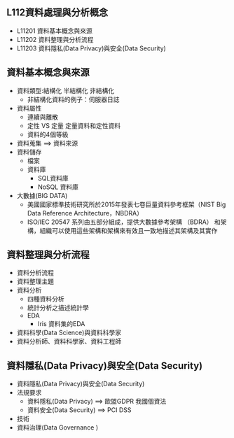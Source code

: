 ## L112資料處理與分析概念
- L11201 資料基本概念與來源
- L11202 資料整理與分析流程
- L11203 資料隱私(Data Privacy)與安全(Data Security)

## 資料基本概念與來源
- 資料類型:結構化 半結構化 非結構化  
  - 非結構化資料的例子：伺服器日誌
- 資料屬性
  - 連續與離散
  - 定性 VS 定量  定量資料和定性資料
  - 資料的4個等級
- 資料蒐集 ==> 資料來源
- 資料儲存
  - 檔案
  - 資料庫
    - SQL資料庫
    - NoSQL 資料庫
- 大數據(BIG DATA)
  - 美國國家標準技術研究所於2015年發表七卷巨量資料參考框架（NIST Big Data Reference Architecture，NBDRA）
  - ISO/IEC 20547 系列由五部分組成，提供大數據參考架構 （BDRA） 和架構，組織可以使用這些架構和架構來有效且一致地描述其架構及其實作 
## 資料整理與分析流程
- 資料分析流程
- 資料整理主題
- 資料分析
  - 四種資料分析
  - 統計分析之描述統計學
  - EDA
    - Iris 資料集的EDA 
- 資料科學(Data Science)與資料科學家
- 資料分析師、資料科學家、資料工程師 
## 資料隱私(Data Privacy)與安全(Data Security)
- 資料隱私(Data Privacy)與安全(Data Security)
- 法規要求
  - 資料隱私(Data Privacy) ==> 歐盟GDPR  我國個資法
  - 資料安全(Data Security) ==> PCI DSS
- 技術
- 資料治理(Data Governance )
